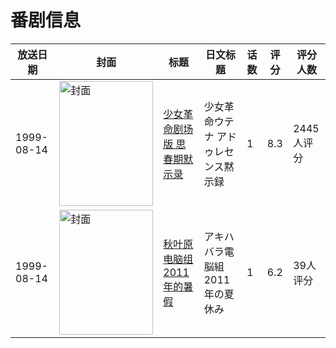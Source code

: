 # 番剧信息

|放送日期|封面|标题|日文标题|话数|评分|评分人数|
|---|---|---|---|---|---|---|
|1999-08-14|<img src="https://lain.bgm.tv/pic/cover/c/13/16/1891_qDgl0.jpg" alt="封面" style="width:150px;height:200px;object-fit:cover;">|[少女革命剧场版 思春期默示录](https://bangumi.tv/subject/1891)|少女革命ウテナ アドゥレセンス黙示録|1|8.3|2445人评分|
|1999-08-14|<img src="https://lain.bgm.tv/pic/cover/c/cd/fc/43952_3d33f.jpg" alt="封面" style="width:150px;height:200px;object-fit:cover;">|[秋叶原电脑组 2011年的暑假](https://bangumi.tv/subject/43952)|アキハバラ電脳組 2011年の夏休み|1|6.2|39人评分|
